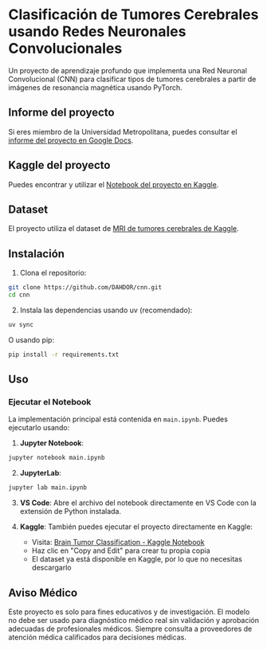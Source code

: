 # Clasificación de Tumores Cerebrales usando Redes Neuronales Convolucionales

Un proyecto de aprendizaje profundo que implementa una Red Neuronal Convolucional (CNN) para clasificar tipos de tumores cerebrales a partir de imágenes de resonancia magnética usando PyTorch.

## Informe del proyecto

Si eres miembro de la Universidad Metropolitana, puedes consultar el [informe del proyecto en Google Docs](https://docs.google.com/document/d/1qo02udINvQoQUkBSMpvlBpCs8ts2WGyhhSxEeaugeD4/edit?usp=sharing).

## Kaggle del proyecto

Puedes encontrar y utilizar el [Notebook del proyecto en Kaggle](https://www.kaggle.com/code/paulaalonso123/brain-tumor-classification).

## Dataset

El proyecto utiliza el dataset de [MRI de tumores cerebrales de Kaggle](https://www.kaggle.com/datasets/masoudnickparvar/brain-tumor-mri-dataset).

## Instalación

1. Clona el repositorio:
```bash
git clone https://github.com/DAHDOR/cnn.git
cd cnn
```

2. Instala las dependencias usando uv (recomendado):
```bash
uv sync
```

O usando pip:
```bash
pip install -r requirements.txt
```

## Uso

### Ejecutar el Notebook

La implementación principal está contenida en `main.ipynb`. Puedes ejecutarlo usando:

1. **Jupyter Notebook**:
```bash
jupyter notebook main.ipynb
```

2. **JupyterLab**:
```bash
jupyter lab main.ipynb
```

3. **VS Code**: Abre el archivo del notebook directamente en VS Code con la extensión de Python instalada.

4. **Kaggle**: También puedes ejecutar el proyecto directamente en Kaggle:
   - Visita: [Brain Tumor Classification - Kaggle Notebook](https://www.kaggle.com/code/paulaalonso123/brain-tumor-classification)
   - Haz clic en "Copy and Edit" para crear tu propia copia
   - El dataset ya está disponible en Kaggle, por lo que no necesitas descargarlo

## Aviso Médico

Este proyecto es solo para fines educativos y de investigación. El modelo no debe ser usado para diagnóstico médico real sin validación y aprobación adecuadas de profesionales médicos. Siempre consulta a proveedores de atención médica calificados para decisiones médicas.
